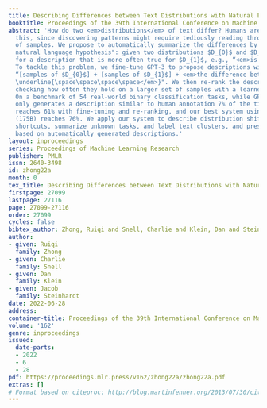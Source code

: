 ```yaml
---
title: Describing Differences between Text Distributions with Natural Language
booktitle: Proceedings of the 39th International Conference on Machine Learning
abstract: 'How do two <em>distributions</em> of text differ? Humans are slow at answering
  this, since discovering patterns might require tediously reading through hundreds
  of samples. We propose to automatically summarize the differences by “learning a
  natural language hypothesis": given two distributions $D_{0}$ and $D_{1}$, we search
  for a description that is more often true for $D_{1}$, e.g., “<em>is military-related.</em>"
  To tackle this problem, we fine-tune GPT-3 to propose descriptions with the prompt:
  “[samples of $D_{0}$] + [samples of $D_{1}$] + <em>the difference between them is
  \underline{\space\space\space\space</em>}". We then re-rank the descriptions by
  checking how often they hold on a larger set of samples with a learned verifier.
  On a benchmark of 54 real-world binary classification tasks, while GPT-3 Curie (13B)
  only generates a description similar to human annotation 7% of the time, the performance
  reaches 61% with fine-tuning and re-ranking, and our best system using GPT-3 Davinci
  (175B) reaches 76%. We apply our system to describe distribution shifts, debug dataset
  shortcuts, summarize unknown tasks, and label text clusters, and present analyses
  based on automatically generated descriptions.'
layout: inproceedings
series: Proceedings of Machine Learning Research
publisher: PMLR
issn: 2640-3498
id: zhong22a
month: 0
tex_title: Describing Differences between Text Distributions with Natural Language
firstpage: 27099
lastpage: 27116
page: 27099-27116
order: 27099
cycles: false
bibtex_author: Zhong, Ruiqi and Snell, Charlie and Klein, Dan and Steinhardt, Jacob
author:
- given: Ruiqi
  family: Zhong
- given: Charlie
  family: Snell
- given: Dan
  family: Klein
- given: Jacob
  family: Steinhardt
date: 2022-06-28
address:
container-title: Proceedings of the 39th International Conference on Machine Learning
volume: '162'
genre: inproceedings
issued:
  date-parts:
  - 2022
  - 6
  - 28
pdf: https://proceedings.mlr.press/v162/zhong22a/zhong22a.pdf
extras: []
# Format based on citeproc: http://blog.martinfenner.org/2013/07/30/citeproc-yaml-for-bibliographies/
---
```

